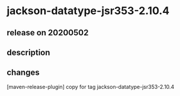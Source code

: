 # jackson-datatype-jsr353-2.10.4

## release on 20200502

## description

## changes

[maven-release-plugin] copy for tag jackson-datatype-jsr353-2.10.4

